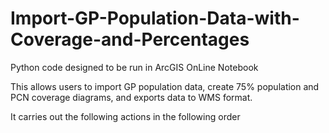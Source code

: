 # Import-GP-Population-Data-with-Coverage-and-Percentages

Python code designed to be run in ArcGIS OnLine Notebook

This allows users to import GP population data, create 75% population and PCN coverage diagrams, and exports data to WMS format.

It carries out the following actions in the following order
